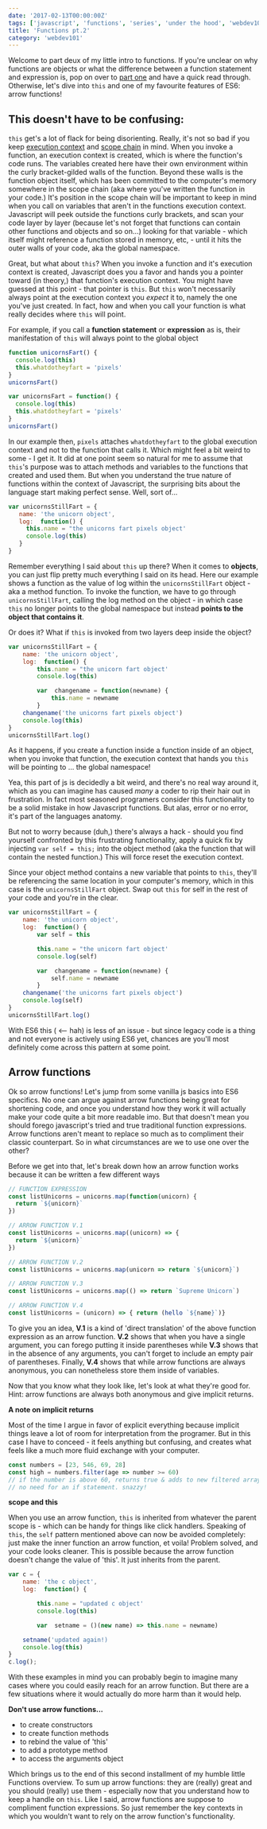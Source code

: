 ```yaml
---
date: '2017-02-13T00:00:00Z'
tags: ['javascript', 'functions', 'series', 'under the hood', 'webdev101']
title: 'Functions pt.2'
category: 'webdev101'
---
```


Welcome to part deux of my little intro to functions. If you're unclear on why functions are objects or what the difference between a function statement and expression is, pop on over to [part one](https://unicornsfartpixels.github.io/blog/2017/02/01/2017Functions-pt1) and have a quick read through. Otherwise, let's dive into `this` and one of my favourite features of ES6: arrow functions!

## This doesn't have to be confusing:

`this` get's a lot of flack for being disorienting. Really, it's not so bad if you keep [execution context](<https://en.wikipedia.org/wiki/Execution_(computing)#Context_of_execution>) and [scope chain](<https://en.wikipedia.org/wiki/Scope_(computer_science)>) in mind. When you invoke a function, an execution context is created, which is where the function's code runs. The variables created here have their own environment within the curly bracket-gilded walls of the function. Beyond these walls is the function object itself, which has been committed to the computer's memory somewhere in the scope chain (aka where you've written the function in your code.) It's position in the scope chain will be important to keep in mind when you call on variables that aren't in the functions execution context. Javascript will peek outside the functions curly brackets, and scan your code layer by layer (because let's not forget that functions can contain other functions and objects and so on...) looking for that variable - which itself might reference a function stored in memory, etc, - until it hits the outer walls of your code, aka the global namespace.

Great, but what about `this`? When you invoke a function and it's execution context is created, Javascript does you a favor and hands you a pointer toward (in theory,) that function's execution context. You might have guessed at this point - that pointer is `this`. But `this` won't necessarily always point at the execution context you _expect_ it to, namely the one you've just created. In fact, how and when you call your function is what really decides where `this` will point.

For example, if you call a **function statement** or **expression** as is, their manifestation of `this` will always point to the global object

```javascript
function unicornsFart() {
  console.log(this)
  this.whatdotheyfart = 'pixels'
}
unicornsFart()
```

```javascript
var unicornsFart = function() {
  console.log(this)
  this.whatdotheyfart = 'pixels'
}
unicornsFart()
```

In our example then, `pixels` attaches `whatdotheyfart` to the global execution context and not to the function that calls it. Which might feel a bit weird to some - I get it. It did at one point seem so natural for me to assume that `this`'s purpose was to attach methods and variables to the functions that created and used them. But when you understand the true nature of functions within the context of Javascript, the surprising bits about the language start making perfect sense. Well, sort of...

```javascript
var unicornsStillFart = {
   name: 'the unicorn object',
   log:  function() {
     this.name = "the unicorns fart pixels object'
     console.log(this)
   }
}
```

Remember everything I said about `this` up there? When it comes to **objects**, you can just flip pretty much everything I said on its head. Here our example shows a function as the value of log within the `unicornsStillFart` object - aka a method function. To invoke the function, we have to go through `unicornsStillFart`, calling the log method on the object - in which case `this` no longer points to the global namespace but instead **points to the object that contains it**.

Or does it? What if `this` is invoked from two layers deep inside the object?

```javascript
var unicornsStillFart = {
	name: 'the unicorn object',
	log:  function() {
		this.name = "the unicorn fart object'
		console.log(this)

		var  changename = function(newname) {
			this.name = newname
		}
	changename('the unicorns fart pixels object')
	console.log(this)
}
unicornsStillFart.log()
```

As it happens, if you create a function inside a function inside of an object, when you invoke that function, the execution context that hands you `this` will be pointing to ... the global namespace!

Yea, this part of js is decidedly a bit weird, and there's no real way around it, which as you can imagine has caused _many_ a coder to rip their hair out in frustration. In fact most seasoned programers consider this functionality to be a solid mistake in how Javascript functions. But alas, error or no error, it's part of the languages anatomy.

But not to worry because (duh,) there's always a hack - should you find yourself confronted by this frustrating functionality, apply a quick fix by injecting `var self = this;` into the object method (aka the function that will contain the nested function.) This will force reset the execution context.

Since your object method contains a new variable that points to `this`, they'll be referencing the same location in your computer's memory, which in this case is the `unicornsStillFart` object. Swap out `this` for self in the rest of your code and you're in the clear.

```javascript
var unicornsStillFart = {
	name: 'the unicorn object',
	log:  function() {
		var self = this

		this.name = "the unicorn fart object'
		console.log(self)

		var  changename = function(newname) {
			self.name = newname
		}
	changename('the unicorns fart pixels object')
	console.log(self)
}
unicornsStillFart.log()
```

With ES6 this ( <-- hah) is less of an issue - but since legacy code is a thing and not everyone is actively using ES6 yet, chances are you'll most definitely come across this pattern at some point.

## Arrow functions

Ok so arrow functions! Let's jump from some vanilla js basics into ES6 specifics. No one can argue against arrow functions being great for shortening code, and once you understand how they work it will actually make your code quite a bit more readable imo. But that doesn't mean you should forego javascript's tried and true traditional function expressions. Arrow functions aren't meant to replace so much as to compliment their classic counterpart. So in what circumstances are we to use one over the other?

Before we get into that, let's break down how an arrow function works because it can be written a few different ways

```javascript
// FUNCTION EXPRESSION
const listUnicorns = unicorns.map(function(unicorn) {
  return `${unicorn}`
})

// ARROW FUNCTION V.1
const listUnicorns = unicorns.map((unicorn) => {
  return `${unicorn}`
})

// ARROW FUNCTION V.2
const listUnicorns = unicorns.map(unicorn => return `${unicorn}`)

// ARROW FUNCTION V.3
const listUnicorns = unicorns.map(() => return `Supreme Unicorn`)

// ARROW FUNCTION V.4
const listUnicorns = (unicorn) => { return (hello `${name}`)}
```

To give you an idea, **V.1** is a kind of 'direct translation' of the above function expression as an arrow function. **V.2** shows that when you have a single argument, you can forego putting it inside parentheses while **V.3** shows that in the absence of any arguments, you can't forget to include an empty pair of parentheses. Finally, **V.4** shows that while arrow functions are always anonymous, you can nonetheless store them inside of variables.

Now that you know what they look like, let's look at what they're good for.
Hint: arrow functions are always both anonymous and give implicit returns.

**A note on implicit returns**

Most of the time I argue in favor of explicit everything because implicit things leave a lot of room for interpretation from the programer. But in this case I have to conceed - it feels anything but confusing, and creates what feels like a much more fluid exchange with your computer.

```javascript
const numbers = [23, 546, 69, 28]
const high = numbers.filter(age => number >= 60)
// if the number is above 60, returns true & adds to new filtered array.
// no need for an if statement. snazzy!
```

**scope and this**

When you use an arrow function, `this` is inherited from whatever the parent scope is - which can be handy for things like click handlers. Speaking of `this`, the `self` pattern mentioned above can now be avoided completely: just make the inner function an arrow function, et voila! Problem solved, and your code looks cleaner. This is possible because the arrow function doesn't change the value of 'this'. It just inherits from the parent.

```javascript
var c = {
	name: 'the c object',
	log:  function() {

		this.name = "updated c object'
		console.log(this)

		var  setname = ()(new name) => this.name = newname)

	setname('updated again!)
	console.log(this)
}
c.log();
```

With these examples in mind you can probably begin to imagine many cases where you could easily reach for an arrow function. But there are a few situations where it would actually do more harm than it would help.

**Don't use arrow functions...**

- to create constructors
- to create function methods
- to rebind the value of 'this'
- to add a prototype method
- to access the arguments object

Which brings us to the end of this second installment of my humble little Functions overview. To sum up arrow functions: they are (really) great and you should (really) use them - especially now that you understand how to keep a handle on `this`. Like I said, arrow functions are suppose to compliment function expressions. So just remember the key contexts in which you wouldn't want to rely on the arrow function's functionality.
